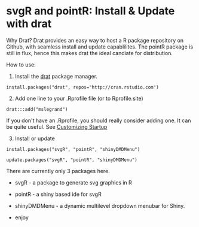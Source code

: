 # svgR and pointR: Install & Update with drat

Why Drat? Drat provides an easy way to host a R package repository on Github, with seamless install and update capablilites. 
The pointR package is still in flux, hence this makes drat the ideal candiate for distribution.

How to use:

1. Install  the [drat](http://eddelbuettel.github.io/drat/) package manager.

```
install.packages("drat", repos="http://cran.rstudio.com")
```
2.  Add one line to your .Rprofile file (or to Rprofile.site) 

```
drat:::add("mslegrand")
```
If you don't have an .Rprofile, you should really consider adding one. It can be quite useful. 
See [Customizing Startup](http://www.statmethods.net/interface/customizing.html)

3. Install or update 

```
install.packages("svgR", "pointR", "shinyDMDMenu")
```

```
update.packages("svgR", "pointR", "shinyDMDMenu")
```

There are currently only 3 packages here. 

- svgR - a package to generate svg graphics in R
- pointR - a shiny based ide for svgR
- shinyDMDMenu - a dynamic multilevel dropdown menubar for Shiny. 

- enjoy
